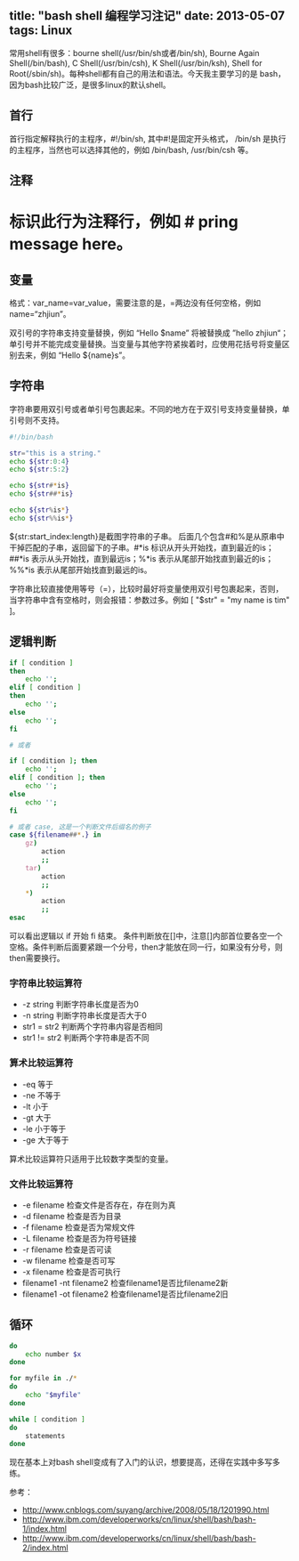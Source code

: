 title: "bash shell 编程学习注记"
date: 2013-05-07
tags: Linux
---

常用shell有很多：bourne shell(/usr/bin/sh或者/bin/sh), Bourne Again Shell(/bin/bash), C Shell(/usr/bin/csh), K Shell(/usr/bin/ksh), Shell for Root(/sbin/sh)。每种shell都有自己的用法和语法。今天我主要学习的是 bash，因为bash比较广泛，是很多linux的默认shell。<!--more-->

## 首行

首行指定解释执行的主程序，#!/bin/sh, 其中#!是固定开头格式， /bin/sh 是执行的主程序，当然也可以选择其他的，例如 /bin/bash, /usr/bin/csh 等。

## 注释

# 标识此行为注释行，例如 # pring message here。

## 变量

格式：var_name=var_value，需要注意的是，=两边没有任何空格，例如 name=“zhjiun”。

双引号的字符串支持变量替换，例如 “Hello $name” 将被替换成 ”hello zhjiun“；单引号并不能完成变量替换。当变量与其他字符紧挨着时，应使用花括号将变量区别去来，例如 “Hello ${name}s”。

## 字符串

字符串要用双引号或者单引号包裹起来。不同的地方在于双引号支持变量替换，单引号则不支持。

``` bash 
#!/bin/bash

str="this is a string."
echo ${str:0:4}
echo ${str:5:2}

echo ${str#*is}
echo ${str##*is}

echo ${str%is*}
echo ${str%%is*}
```

${str:start_index:length}是截图字符串的子串。 后面几个包含#和%是从原串中干掉匹配的子串，返回留下的子串。#*is 标识从开头开始找，直到最近的is；##*is 表示从头开始找，直到最远is；%*is 表示从尾部开始找直到最近的is；%%*is 表示从尾部开始找直到最远的is。

字符串比较直接使用等号（=），比较时最好将变量使用双引号包裹起来，否则，当字符串中含有空格时，则会报错：参数过多。例如 [ "$str" = "my name is tim" ]。

## 逻辑判断

``` bash 
if [ condition ]
then
    echo '';
elif [ condition ]
then
    echo '';
else
    echo '';
fi

# 或者

if [ condition ]; then
    echo '';
elif [ condition ]; then
    echo '';
else
    echo '';
fi

# 或者 case, 这是一个判断文件后缀名的例子
case ${filename##*.} in
    gz) 
        action
        ;;
    tar)
        action
        ;;
    *)
        action
        ;;
esac
```

可以看出逻辑以 if 开始 fi 结束。 条件判断放在[]中，注意[]内部首位要各空一个空格。条件判断后面要紧跟一个分号，then才能放在同一行，如果没有分号，则then需要换行。

### 字符串比较运算符

- -z string 判断字符串长度是否为0
- -n string 判断字符串长度是否大于0
- str1 = str2 判断两个字符串内容是否相同
- str1 != str2 判断两个字符串是否不同

### 算术比较运算符

- -eq 等于
- -ne 不等于
- -lt 小于
- -gt 大于
- -le 小于等于
- -ge 大于等于

算术比较运算符只适用于比较数字类型的变量。

### 文件比较运算符

- -e filename 检查文件是否存在，存在则为真
- -d filename 检查是否为目录
- -f filename 检查是否为常规文件
- -L filename 检查是否为符号链接
- -r filename 检查是否可读
- -w filename 检查是否可写
- -x filename 检查是否可执行
- filename1 -nt filename2 检查filename1是否比filename2新
- filename1 -ot filename2 检查filename1是否比filename2旧

## 循环

``` bash for x in one two three four
do
    echo number $x
done

for myfile in ./*
do
    echo "$myfile"
done

while [ condition ]
do
    statements
done
```

现在基本上对bash shell变成有了入门的认识，想要提高，还得在实践中多写多练。

参考：

- http://www.cnblogs.com/suyang/archive/2008/05/18/1201990.html
- http://www.ibm.com/developerworks/cn/linux/shell/bash/bash-1/index.html
- http://www.ibm.com/developerworks/cn/linux/shell/bash/bash-2/index.html
